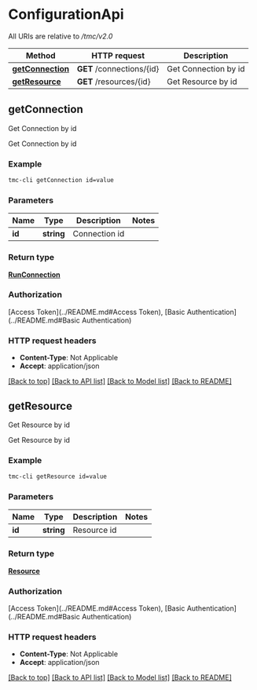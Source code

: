 # ConfigurationApi

All URIs are relative to */tmc/v2.0*

Method | HTTP request | Description
------------- | ------------- | -------------
[**getConnection**](ConfigurationApi.md#getConnection) | **GET** /connections/{id} | Get Connection by id
[**getResource**](ConfigurationApi.md#getResource) | **GET** /resources/{id} | Get Resource by id


## **getConnection**

Get Connection by id

Get Connection by id

### Example
```bash
tmc-cli getConnection id=value
```

### Parameters

Name | Type | Description  | Notes
------------- | ------------- | ------------- | -------------
 **id** | **string** | Connection id |

### Return type

[**RunConnection**](RunConnection.md)

### Authorization

[Access Token](../README.md#Access Token), [Basic Authentication](../README.md#Basic Authentication)

### HTTP request headers

 - **Content-Type**: Not Applicable
 - **Accept**: application/json

[[Back to top]](#) [[Back to API list]](../README.md#documentation-for-api-endpoints) [[Back to Model list]](../README.md#documentation-for-models) [[Back to README]](../README.md)

## **getResource**

Get Resource by id

Get Resource by id

### Example
```bash
tmc-cli getResource id=value
```

### Parameters

Name | Type | Description  | Notes
------------- | ------------- | ------------- | -------------
 **id** | **string** | Resource id |

### Return type

[**Resource**](Resource.md)

### Authorization

[Access Token](../README.md#Access Token), [Basic Authentication](../README.md#Basic Authentication)

### HTTP request headers

 - **Content-Type**: Not Applicable
 - **Accept**: application/json

[[Back to top]](#) [[Back to API list]](../README.md#documentation-for-api-endpoints) [[Back to Model list]](../README.md#documentation-for-models) [[Back to README]](../README.md)

